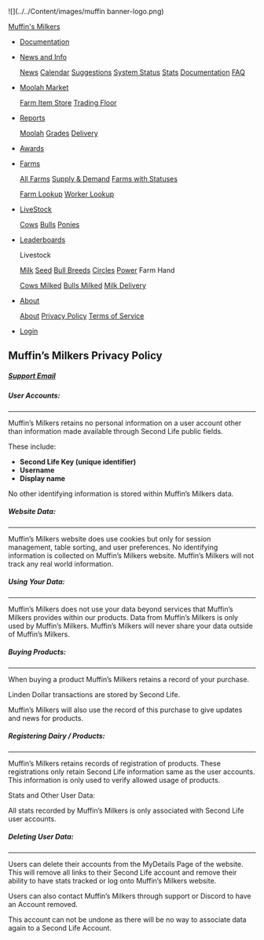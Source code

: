 ![](../../Content/images/muffin banner-logo.png)

[Muffin's Milkers](https://muffinsmilkers.com/)

* [Documentation](https://muffinsmilkers.com/Documentation/TableOfContents)
* [News and Info](#)
    
    [News](https://muffinsmilkers.com/News/Stories?page=0) [Calendar](https://muffinsmilkers.com/Calendar?page=0) [Suggestions](https://muffinsmilkers.com/Ticket/Suggestions) [System Status](https://muffinsmilkers.com/Reports/Status) [Stats](https://muffinsmilkers.com/Reports/Stats) [Documentation](https://muffinsmilkers.com/Documentation/TableOfContents) [FAQ](https://muffinsmilkers.com/Documentation/FAQ)
    
* [Moolah Market](#)
    
    [Farm Item Store](https://muffinsmilkers.com/MoolahStore) [Trading Floor](https://muffinsmilkers.com/Marketplace/Tradingfloor)
    
* [Reports](#)
    
    [Moolah](https://muffinsmilkers.com/Reports/Moolah) [Grades](https://muffinsmilkers.com/Reports/Grades) [Delivery](https://muffinsmilkers.com/Reports/Delivery)
    
* [Awards](https://muffinsmilkers.com/Score/AwardsList)
* [Farms](#)
    
    [All Farms](https://muffinsmilkers.com/Farm/Farms) [Supply & Demand](https://muffinsmilkers.com/Farm/SupplyAndDemand) [Farms with Statuses](https://muffinsmilkers.com/Farm/Statuses)
    
    [Farm Lookup](https://muffinsmilkers.com/Farm/FarmSearch) [Worker Lookup](https://muffinsmilkers.com/Farm/WorkerLookup)
    

* [LiveStock](#)
    
    [Cows](https://muffinsmilkers.com/Livestock/Cows) [Bulls](https://muffinsmilkers.com/Livestock/Bulls) [Ponies](https://muffinsmilkers.com/Livestock/Ponies)
    
* [Leaderboards](#)
    
    Livestock
    
    [Milk](https://muffinsmilkers.com/Score/MilkRanks) [Seed](https://muffinsmilkers.com/Score/Seedranks) [Bull Breeds](https://muffinsmilkers.com/Score/BullBreedRanks) [Circles](https://muffinsmilkers.com/Score/Circlesranks) [Power](https://muffinsmilkers.com/Score/Powerranks) Farm Hand
    
    [Cows Milked](https://muffinsmilkers.com/Score/WorkerCowsMilkedRanks) [Bulls Milked](https://muffinsmilkers.com/Score/WorkerSeedRanks) [Milk Delivery](https://muffinsmilkers.com/Score/WorkerMilkDeliveryRanks)
    
* [About](#)
    
    [About](https://muffinsmilkers.com/Info/About) [Privacy Policy](https://muffinsmilkers.com/Info/PrivacyPolicy) [Terms of Service](https://muffinsmilkers.com/Info/TermsOfService)
    

* [Login](https://muffinsmilkers.com/User/Login)

Muffin’s Milkers Privacy Policy
-------------------------------

##### [Support Email](mailto:support@muffinsmilkers.com)

##### User Accounts:

* * *

Muffin’s Milkers retains no personal information on a user account other than information made available through Second Life public fields.

These include:

* **Second Life Key (unique identifier)**
* **Username**
* **Display name**

No other identifying information is stored within Muffin’s Milkers data.

##### Website Data:

* * *

Muffin’s Milkers website does use cookies but only for session management, table sorting, and user preferences. No identifying information is collected on Muffin’s Milkers website. Muffin’s Milkers will not track any real world information.

##### Using Your Data:

* * *

Muffin’s Milkers does not use your data beyond services that Muffin’s Milkers provides within our products. Data from Muffin’s Milkers is only used by Muffin’s Milkers. Muffin’s Milkers will never share your data outside of Muffin’s Milkers.

##### Buying Products:

* * *

When buying a product Muffin’s Milkers retains a record of your purchase.  
  
Linden Dollar transactions are stored by Second Life.  
  
Muffin’s Milkers will also use the record of this purchase to give updates and news for products.

##### Registering Dairy / Products:

* * *

Muffin’s Milkers retains records of registration of products. These registrations only retain Second Life information same as the user accounts. This information is only used to verify allowed usage of products.  
  
Stats and Other User Data:  
  
All stats recorded by Muffin’s Milkers is only associated with Second Life user accounts.

##### Deleting User Data:

* * *

Users can delete their accounts from the MyDetails Page of the website. This will remove all links to their Second Life account and remove their ability to have stats tracked or log onto Muffin’s Milkers website.  
  
Users can also contact Muffin’s Milkers through support or Discord to have an Account removed.  
  
This account can not be undone as there will be no way to associate data again to a Second Life Account.